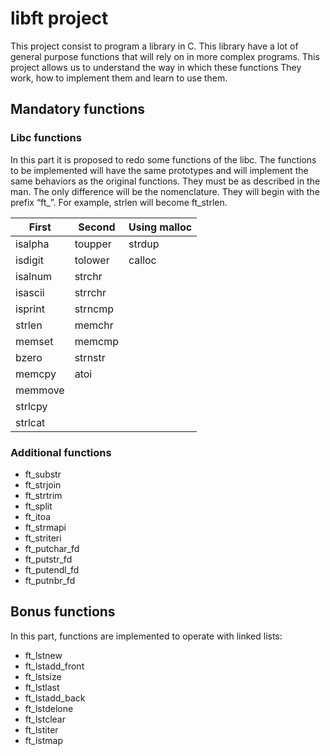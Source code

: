 # libft project
This project consist to program a library in C. This library have a lot of general purpose functions that will rely on in more complex programs.
This project allows us to understand the way in which these functions They work, how to implement them and learn to use them.

## Mandatory functions
### Libc functions
In this part it is proposed to redo some functions of the libc. The functions to be implemented will have the same prototypes and will implement the same behaviors as the original functions. They must be as described in the man. The only difference will be the nomenclature.
They will begin with the prefix “ft_”. For example, strlen will become ft_strlen.

| First     | Second     | Using malloc |
| -------- | -------- | ------------ |
| isalpha  | toupper  |  strdup |
| isdigit  | tolower  |  calloc |
| isalnum  | strchr   |
| isascii  | strrchr  |
| isprint  | strncmp  |
| strlen   | memchr   |
| memset   | memcmp   |
| bzero    | strnstr  |
| memcpy   | atoi     |
| memmove  |     |
| strlcpy  |    |
| strlcat  |    |

### Additional functions

- ft_substr
- ft_strjoin
- ft_strtrim
- ft_split
- ft_itoa
- ft_strmapi
- ft_striteri
- ft_putchar_fd
- ft_putstr_fd
- ft_putendl_fd
- ft_putnbr_fd

## Bonus functions
In this part, functions are implemented to operate with linked lists:

- ft_lstnew
- ft_lstadd_front
- ft_lstsize
- ft_lstlast
- ft_lstadd_back
- ft_lstdelone
- ft_lstclear
- ft_lstiter
- ft_lstmap
